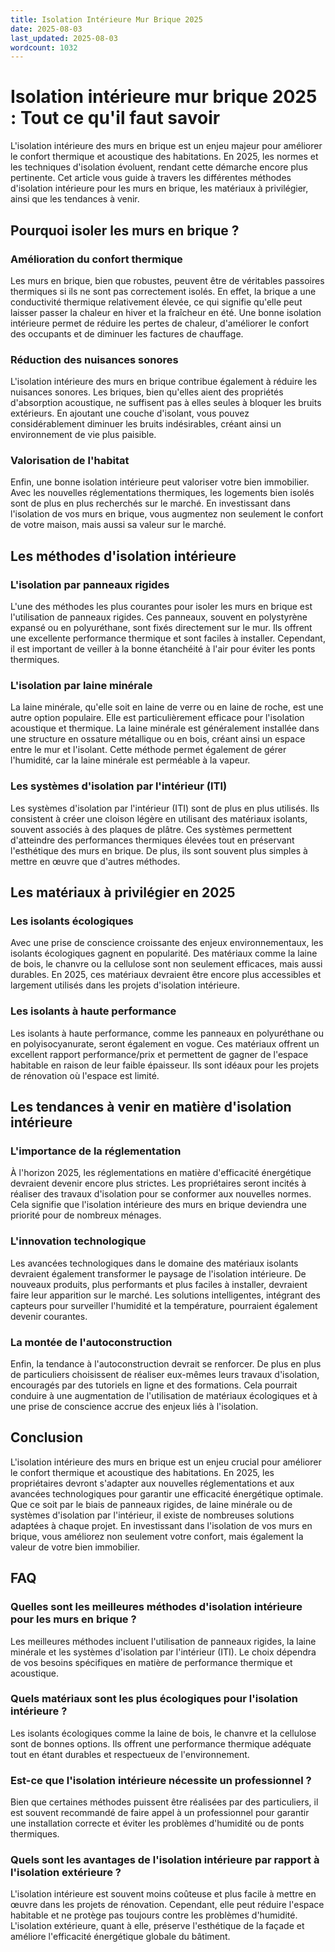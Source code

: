 ```yaml
---
title: Isolation Intérieure Mur Brique 2025
date: 2025-08-03
last_updated: 2025-08-03
wordcount: 1032
---
```


# Isolation intérieure mur brique 2025 : Tout ce qu'il faut savoir

L'isolation intérieure des murs en brique est un enjeu majeur pour améliorer le confort thermique et acoustique des habitations. En 2025, les normes et les techniques d'isolation évoluent, rendant cette démarche encore plus pertinente. Cet article vous guide à travers les différentes méthodes d'isolation intérieure pour les murs en brique, les matériaux à privilégier, ainsi que les tendances à venir.

## Pourquoi isoler les murs en brique ?

### Amélioration du confort thermique

Les murs en brique, bien que robustes, peuvent être de véritables passoires thermiques si ils ne sont pas correctement isolés. En effet, la brique a une conductivité thermique relativement élevée, ce qui signifie qu'elle peut laisser passer la chaleur en hiver et la fraîcheur en été. Une bonne isolation intérieure permet de réduire les pertes de chaleur, d'améliorer le confort des occupants et de diminuer les factures de chauffage.

### Réduction des nuisances sonores

L'isolation intérieure des murs en brique contribue également à réduire les nuisances sonores. Les briques, bien qu'elles aient des propriétés d'absorption acoustique, ne suffisent pas à elles seules à bloquer les bruits extérieurs. En ajoutant une couche d'isolant, vous pouvez considérablement diminuer les bruits indésirables, créant ainsi un environnement de vie plus paisible.

### Valorisation de l'habitat

Enfin, une bonne isolation intérieure peut valoriser votre bien immobilier. Avec les nouvelles réglementations thermiques, les logements bien isolés sont de plus en plus recherchés sur le marché. En investissant dans l'isolation de vos murs en brique, vous augmentez non seulement le confort de votre maison, mais aussi sa valeur sur le marché.

## Les méthodes d'isolation intérieure

### L'isolation par panneaux rigides

L'une des méthodes les plus courantes pour isoler les murs en brique est l'utilisation de panneaux rigides. Ces panneaux, souvent en polystyrène expansé ou en polyuréthane, sont fixés directement sur le mur. Ils offrent une excellente performance thermique et sont faciles à installer. Cependant, il est important de veiller à la bonne étanchéité à l'air pour éviter les ponts thermiques.

### L'isolation par laine minérale

La laine minérale, qu'elle soit en laine de verre ou en laine de roche, est une autre option populaire. Elle est particulièrement efficace pour l'isolation acoustique et thermique. La laine minérale est généralement installée dans une structure en ossature métallique ou en bois, créant ainsi un espace entre le mur et l'isolant. Cette méthode permet également de gérer l'humidité, car la laine minérale est perméable à la vapeur.

### Les systèmes d'isolation par l'intérieur (ITI)

Les systèmes d'isolation par l'intérieur (ITI) sont de plus en plus utilisés. Ils consistent à créer une cloison légère en utilisant des matériaux isolants, souvent associés à des plaques de plâtre. Ces systèmes permettent d'atteindre des performances thermiques élevées tout en préservant l'esthétique des murs en brique. De plus, ils sont souvent plus simples à mettre en œuvre que d'autres méthodes.

## Les matériaux à privilégier en 2025

### Les isolants écologiques

Avec une prise de conscience croissante des enjeux environnementaux, les isolants écologiques gagnent en popularité. Des matériaux comme la laine de bois, le chanvre ou la cellulose sont non seulement efficaces, mais aussi durables. En 2025, ces matériaux devraient être encore plus accessibles et largement utilisés dans les projets d'isolation intérieure.

### Les isolants à haute performance

Les isolants à haute performance, comme les panneaux en polyuréthane ou en polyisocyanurate, seront également en vogue. Ces matériaux offrent un excellent rapport performance/prix et permettent de gagner de l'espace habitable en raison de leur faible épaisseur. Ils sont idéaux pour les projets de rénovation où l'espace est limité.

## Les tendances à venir en matière d'isolation intérieure

### L'importance de la réglementation

À l'horizon 2025, les réglementations en matière d'efficacité énergétique devraient devenir encore plus strictes. Les propriétaires seront incités à réaliser des travaux d'isolation pour se conformer aux nouvelles normes. Cela signifie que l'isolation intérieure des murs en brique deviendra une priorité pour de nombreux ménages.

### L'innovation technologique

Les avancées technologiques dans le domaine des matériaux isolants devraient également transformer le paysage de l'isolation intérieure. De nouveaux produits, plus performants et plus faciles à installer, devraient faire leur apparition sur le marché. Les solutions intelligentes, intégrant des capteurs pour surveiller l'humidité et la température, pourraient également devenir courantes.

### La montée de l'autoconstruction

Enfin, la tendance à l'autoconstruction devrait se renforcer. De plus en plus de particuliers choisissent de réaliser eux-mêmes leurs travaux d'isolation, encouragés par des tutoriels en ligne et des formations. Cela pourrait conduire à une augmentation de l'utilisation de matériaux écologiques et à une prise de conscience accrue des enjeux liés à l'isolation.

## Conclusion

L'isolation intérieure des murs en brique est un enjeu crucial pour améliorer le confort thermique et acoustique des habitations. En 2025, les propriétaires devront s'adapter aux nouvelles réglementations et aux avancées technologiques pour garantir une efficacité énergétique optimale. Que ce soit par le biais de panneaux rigides, de laine minérale ou de systèmes d'isolation par l'intérieur, il existe de nombreuses solutions adaptées à chaque projet. En investissant dans l'isolation de vos murs en brique, vous améliorez non seulement votre confort, mais également la valeur de votre bien immobilier.

## FAQ

### Quelles sont les meilleures méthodes d'isolation intérieure pour les murs en brique ?

Les meilleures méthodes incluent l'utilisation de panneaux rigides, la laine minérale et les systèmes d'isolation par l'intérieur (ITI). Le choix dépendra de vos besoins spécifiques en matière de performance thermique et acoustique.

### Quels matériaux sont les plus écologiques pour l'isolation intérieure ?

Les isolants écologiques comme la laine de bois, le chanvre et la cellulose sont de bonnes options. Ils offrent une performance thermique adéquate tout en étant durables et respectueux de l'environnement.

### Est-ce que l'isolation intérieure nécessite un professionnel ?

Bien que certaines méthodes puissent être réalisées par des particuliers, il est souvent recommandé de faire appel à un professionnel pour garantir une installation correcte et éviter les problèmes d'humidité ou de ponts thermiques.

### Quels sont les avantages de l'isolation intérieure par rapport à l'isolation extérieure ?

L'isolation intérieure est souvent moins coûteuse et plus facile à mettre en œuvre dans les projets de rénovation. Cependant, elle peut réduire l'espace habitable et ne protège pas toujours contre les problèmes d'humidité. L'isolation extérieure, quant à elle, préserve l'esthétique de la façade et améliore l'efficacité énergétique globale du bâtiment.